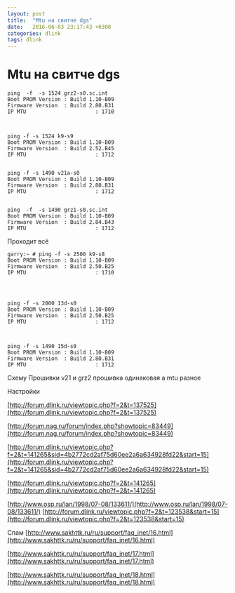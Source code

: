 ```yaml
---
layout: post
title:  "Mtu на свитче dgs"
date:   2016-06-03 23:17:43 +0300
categories: dlink
tags: dlink
---
```


# Mtu на свитче dgs

```
ping  -f  -s 1524 grz2-s0.sc.int
Boot PROM Version : Build 1.10-B09
Firmware Version  : Build 2.80.B31
IP MTU                      : 1710



ping -f -s 1524 k9-s9
Boot PROM Version : Build 1.10-B09
Firmware Version  : Build 2.52.B45
IP MTU                      : 1712


ping -f -s 1490 v21a-s0
Boot PROM Version : Build 1.10-B09
Firmware Version  : Build 2.80.B31
IP MTU                      : 1712


ping  -f  -s 1490 grz1-s0.sc.int
Boot PROM Version : Build 1.10-B09
Firmware Version  : Build 2.84.B43
IP MTU                      : 1712
```





Проходит всё
```
garry:~ # ping -f -s 2500 k9-s8
Boot PROM Version : Build 1.10-B09
Firmware Version  : Build 2.50.B25
IP MTU                      : 1710




ping -f -s 2000 13d-s0
Boot PROM Version : Build 1.10-B09
Firmware Version  : Build 2.50.B25
IP MTU                      : 1712



ping -f -s 1490 15d-s0
Boot PROM Version : Build 1.10-B09
Firmware Version  : Build 2.80.B31
IP MTU                      : 1712
```

Схему
Прошивки    v21 и grz2 прошивка одинаковая а mtu разное

Настройки

[http://forum.dlink.ru/viewtopic.php?f=2&t=137525](http://forum.dlink.ru/viewtopic.php?f=2&t=137525)

[http://forum.nag.ru/forum/index.php?showtopic=83449](http://forum.nag.ru/forum/index.php?showtopic=83449)

[http://forum.dlink.ru/viewtopic.php?f=2&t=141265&sid=4b2772cd2af75d60ee2a6a634928fd22&start=15](http://forum.dlink.ru/viewtopic.php?f=2&t=141265&sid=4b2772cd2af75d60ee2a6a634928fd22&start=15)

[http://forum.dlink.ru/viewtopic.php?f=2&t=141265](http://forum.dlink.ru/viewtopic.php?f=2&t=141265)

[http://www.osp.ru/lan/1998/07-08/133611/](http://www.osp.ru/lan/1998/07-08/133611/)
[http://forum.dlink.ru/viewtopic.php?f=2&t=123538&start=15](http://forum.dlink.ru/viewtopic.php?f=2&t=123538&start=15)

Спам
[http://www.sakhttk.ru/ru/support/faq_inet/16.html](http://www.sakhttk.ru/ru/support/faq_inet/16.html)

[http://www.sakhttk.ru/ru/support/faq_inet/17.html](http://www.sakhttk.ru/ru/support/faq_inet/17.html)

[http://www.sakhttk.ru/ru/support/faq_inet/18.html](http://www.sakhttk.ru/ru/support/faq_inet/18.html)
